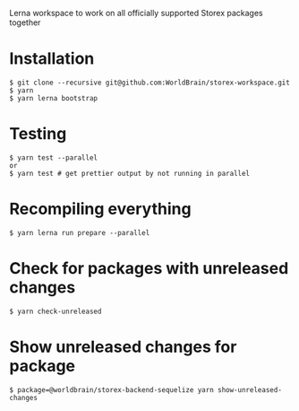 Lerna workspace to work on all officially supported Storex packages together

# Installation

```
$ git clone --recursive git@github.com:WorldBrain/storex-workspace.git
$ yarn
$ yarn lerna bootstrap
```

# Testing

```
$ yarn test --parallel
or
$ yarn test # get prettier output by not running in parallel
```

# Recompiling everything

```
$ yarn lerna run prepare --parallel
```

# Check for packages with unreleased changes

```
$ yarn check-unreleased
```

# Show unreleased changes for package

```
$ package=@worldbrain/storex-backend-sequelize yarn show-unreleased-changes
```
